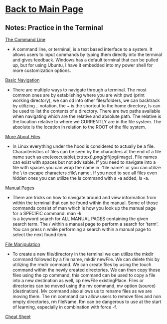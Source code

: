 # [Back to Main Page](https://reecerenninger.github.io/reading-notes/)

## Notes: Practice in the Terminal

[The Command Line](https://ryanstutorials.net/linuxtutorial/commandline.php)

- A command line, or terminal, is a text based interface to a system.  It allows users to input commands by typing them directly into the terminal and gives feedback. Windows has a default terminal that can be pulled up, but for using Ubuntu, I have it embedded into my power shell for more customization options. 

[Basic Navigation](https://ryanstutorials.net/linuxtutorial/navigation.php)

- There are multiple ways to navigate through a terminal. The most common ones are by establishing where you are with pwd (print working directory), we can cd into other files/folders, we can backtrack by utilizing .. notation, the ~ is the shortcut to the home directory, ls can be used to list the contents of a directory.  There are two paths available when navigating which are the relative and absolute path.  The relative is the location relative to where we CURRENTLY are in the file system.  The absolute is the location in relation to the ROOT of the file system.

[More About Files](https://ryanstutorials.net/linuxtutorial/aboutfiles.php)

- In Linux everything under the hood is considered to actually be a file.  Characteristics of files can be seen by the characters at the end of a file name such as exe(executable),txt(text),png/gif/jpg(image). File names can exist with spaces but not advisable.  If you need to navigate into a file with spaces you can wrap the name in :'file name': or you can utilize the \ to escape characters :file\ name:. If you need to see all files even hidden ones you can utilize the ls command with a -a added, ls -a.

[Manual Pages](https://ryanstutorials.net/linuxtutorial/manual.php)

- There are tricks on how to navigate around and view information from within the terminal that can be found within the manual.  Some of those commands consist of man <command> which is how you look up the manual page for a SPECIFIC command. man -k <search term> is a keyword search for ALL MANUAL PAGES containing the given search term. The /<term> within a manual page to perform a search for 'term'.  You can press n while performing a search within a manual page to select the next found item.

[File Manipulation](https://ryanstutorials.net/linuxtutorial/filemanipulation.php)

- To create a new file/directory in the terminal we can utilize the mkdir command followed by a file name, mkdir newFile. We can delete this by utilizing the rmdir command. We can create files by using the touch command within the newly created directories. We can then copy those files using the cp command, this command can be used to copy a file into a new destination as well, cp newFile existingPlace. Files or directories can be moved using the mv command, mv option (source)(destination). Mv command also allows us to rename files as we are moving them. The rm command can allow users to remove files and non empty directories, rm fileName. Rm can be dangerous to use at the start of learning, especially in combination with force -f.

[Cheat Sheet](https://ryanstutorials.net/linuxtutorial/cheatsheet.php)